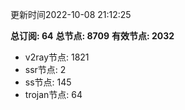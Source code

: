 更新时间2022-10-08 21:12:25

**总订阅: 64**
**总节点: 8709**
**有效节点: 2032**
- v2ray节点: 1821
- ssr节点: 2
- ss节点: 145
- trojan节点: 64
